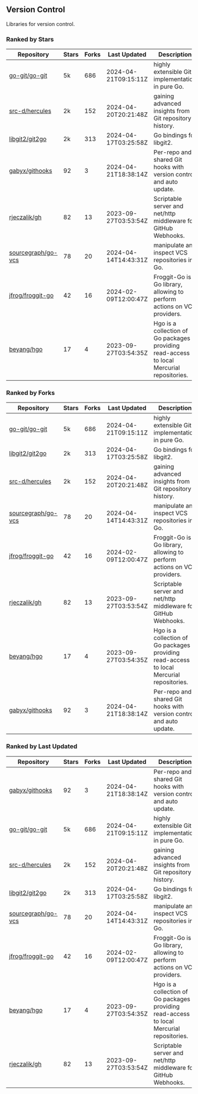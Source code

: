 ## Version Control

Libraries for version control.

### Ranked by Stars

| Repository | Stars | Forks | Last Updated | Description | 
|------------|-------|-------|--------------|-------------|
| [go-git/go-git](https://github.com/go-git/go-git) | 5k | 686 | 2024-04-21T09:15:11Z |  highly extensible Git implementation in pure Go. |
| [src-d/hercules](https://github.com/src-d/hercules) | 2k | 152 | 2024-04-20T20:21:48Z |  gaining advanced insights from Git repository history. |
| [libgit2/git2go](https://github.com/libgit2/git2go) | 2k | 313 | 2024-04-17T03:25:58Z |  Go bindings for libgit2. |
| [gabyx/githooks](https://github.com/gabyx/githooks) | 92 | 3 | 2024-04-21T18:38:14Z |  Per-repo and shared Git hooks with version control and auto update. |
| [rjeczalik/gh](https://github.com/rjeczalik/gh) | 82 | 13 | 2023-09-27T03:53:54Z |  Scriptable server and net/http middleware for GitHub Webhooks. |
| [sourcegraph/go-vcs](https://github.com/sourcegraph/go-vcs) | 78 | 20 | 2024-04-14T14:43:31Z |  manipulate and inspect VCS repositories in Go. |
| [jfrog/froggit-go](https://github.com/jfrog/froggit-go) | 42 | 16 | 2024-02-09T12:00:47Z |  Froggit-Go is a Go library, allowing to perform actions on VCS providers. |
| [beyang/hgo](https://github.com/beyang/hgo) | 17 | 4 | 2023-09-27T03:54:35Z |  Hgo is a collection of Go packages providing read-access to local Mercurial repositories. |

### Ranked by Forks

| Repository | Stars | Forks | Last Updated | Description | 
|------------|-------|-------|--------------|-------------|
| [go-git/go-git](https://github.com/go-git/go-git) | 5k | 686 | 2024-04-21T09:15:11Z |  highly extensible Git implementation in pure Go. |
| [libgit2/git2go](https://github.com/libgit2/git2go) | 2k | 313 | 2024-04-17T03:25:58Z |  Go bindings for libgit2. |
| [src-d/hercules](https://github.com/src-d/hercules) | 2k | 152 | 2024-04-20T20:21:48Z |  gaining advanced insights from Git repository history. |
| [sourcegraph/go-vcs](https://github.com/sourcegraph/go-vcs) | 78 | 20 | 2024-04-14T14:43:31Z |  manipulate and inspect VCS repositories in Go. |
| [jfrog/froggit-go](https://github.com/jfrog/froggit-go) | 42 | 16 | 2024-02-09T12:00:47Z |  Froggit-Go is a Go library, allowing to perform actions on VCS providers. |
| [rjeczalik/gh](https://github.com/rjeczalik/gh) | 82 | 13 | 2023-09-27T03:53:54Z |  Scriptable server and net/http middleware for GitHub Webhooks. |
| [beyang/hgo](https://github.com/beyang/hgo) | 17 | 4 | 2023-09-27T03:54:35Z |  Hgo is a collection of Go packages providing read-access to local Mercurial repositories. |
| [gabyx/githooks](https://github.com/gabyx/githooks) | 92 | 3 | 2024-04-21T18:38:14Z |  Per-repo and shared Git hooks with version control and auto update. |

### Ranked by Last Updated

| Repository | Stars | Forks | Last Updated | Description | 
|------------|-------|-------|--------------|-------------|
| [gabyx/githooks](https://github.com/gabyx/githooks) | 92 | 3 | 2024-04-21T18:38:14Z |  Per-repo and shared Git hooks with version control and auto update. |
| [go-git/go-git](https://github.com/go-git/go-git) | 5k | 686 | 2024-04-21T09:15:11Z |  highly extensible Git implementation in pure Go. |
| [src-d/hercules](https://github.com/src-d/hercules) | 2k | 152 | 2024-04-20T20:21:48Z |  gaining advanced insights from Git repository history. |
| [libgit2/git2go](https://github.com/libgit2/git2go) | 2k | 313 | 2024-04-17T03:25:58Z |  Go bindings for libgit2. |
| [sourcegraph/go-vcs](https://github.com/sourcegraph/go-vcs) | 78 | 20 | 2024-04-14T14:43:31Z |  manipulate and inspect VCS repositories in Go. |
| [jfrog/froggit-go](https://github.com/jfrog/froggit-go) | 42 | 16 | 2024-02-09T12:00:47Z |  Froggit-Go is a Go library, allowing to perform actions on VCS providers. |
| [beyang/hgo](https://github.com/beyang/hgo) | 17 | 4 | 2023-09-27T03:54:35Z |  Hgo is a collection of Go packages providing read-access to local Mercurial repositories. |
| [rjeczalik/gh](https://github.com/rjeczalik/gh) | 82 | 13 | 2023-09-27T03:53:54Z |  Scriptable server and net/http middleware for GitHub Webhooks. |

